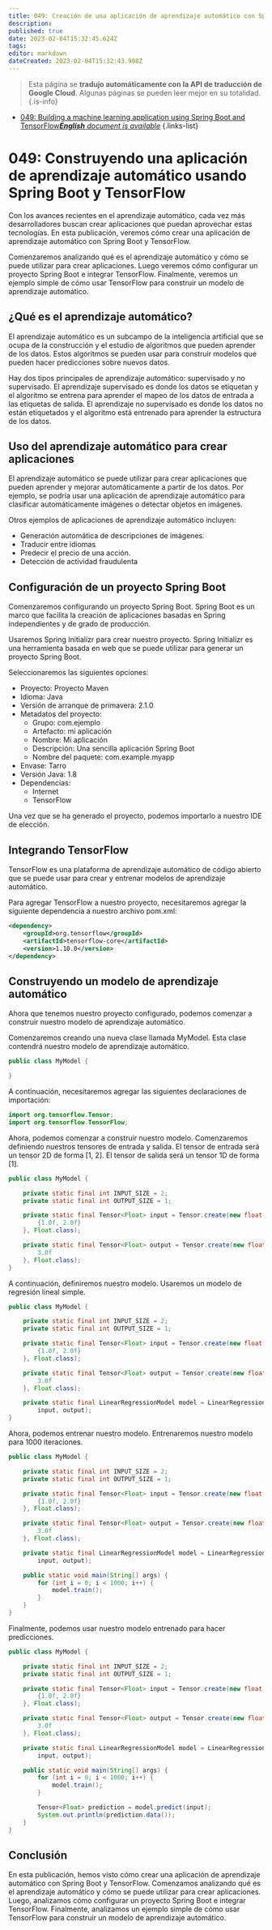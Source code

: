 ```yaml
---
title: 049: Creación de una aplicación de aprendizaje automático con Spring Boot y TensorFlow
description: 
published: true
date: 2023-02-04T15:32:45.624Z
tags: 
editor: markdown
dateCreated: 2023-02-04T15:32:43.908Z
---
```


> Esta página se **tradujo automáticamente con la API de traducción de Google Cloud**.
Algunas páginas se pueden leer mejor en su totalidad.{.is-info}



- [049: Building a machine learning application using Spring Boot and TensorFlow***English** document is available*](/en/Knowledge-base/Spring-Boot/Learning/049-building-a-machine-learning-application-using-spring-boot-and-tensorflow)
{.links-list}


# 049: Construyendo una aplicación de aprendizaje automático usando Spring Boot y TensorFlow

Con los avances recientes en el aprendizaje automático, cada vez más desarrolladores buscan crear aplicaciones que puedan aprovechar estas tecnologías. En esta publicación, veremos cómo crear una aplicación de aprendizaje automático con Spring Boot y TensorFlow.

Comenzaremos analizando qué es el aprendizaje automático y cómo se puede utilizar para crear aplicaciones. Luego veremos cómo configurar un proyecto Spring Boot e integrar TensorFlow. Finalmente, veremos un ejemplo simple de cómo usar TensorFlow para construir un modelo de aprendizaje automático.

## ¿Qué es el aprendizaje automático?

El aprendizaje automático es un subcampo de la inteligencia artificial que se ocupa de la construcción y el estudio de algoritmos que pueden aprender de los datos. Estos algoritmos se pueden usar para construir modelos que pueden hacer predicciones sobre nuevos datos.

Hay dos tipos principales de aprendizaje automático: supervisado y no supervisado. El aprendizaje supervisado es donde los datos se etiquetan y el algoritmo se entrena para aprender el mapeo de los datos de entrada a las etiquetas de salida. El aprendizaje no supervisado es donde los datos no están etiquetados y el algoritmo está entrenado para aprender la estructura de los datos.

## Uso del aprendizaje automático para crear aplicaciones

El aprendizaje automático se puede utilizar para crear aplicaciones que pueden aprender y mejorar automáticamente a partir de los datos. Por ejemplo, se podría usar una aplicación de aprendizaje automático para clasificar automáticamente imágenes o detectar objetos en imágenes.

Otros ejemplos de aplicaciones de aprendizaje automático incluyen:

- Generación automática de descripciones de imágenes.
- Traducir entre idiomas
- Predecir el precio de una acción.
- Detección de actividad fraudulenta

## Configuración de un proyecto Spring Boot

Comenzaremos configurando un proyecto Spring Boot. Spring Boot es un marco que facilita la creación de aplicaciones basadas en Spring independientes y de grado de producción.

Usaremos Spring Initializr para crear nuestro proyecto. Spring Initializr es una herramienta basada en web que se puede utilizar para generar un proyecto Spring Boot.

Seleccionaremos las siguientes opciones:

- Proyecto: Proyecto Maven
- Idioma: Java
- Versión de arranque de primavera: 2.1.0
- Metadatos del proyecto:
  - Grupo: com.ejemplo
  - Artefacto: mi aplicación
  - Nombre: Mi aplicación
  - Descripción: Una sencilla aplicación Spring Boot
  - Nombre del paquete: com.example.myapp
- Envase: Tarro
- Versión Java: 1.8
- Dependencias:
  - Internet
  - TensorFlow

Una vez que se ha generado el proyecto, podemos importarlo a nuestro IDE de elección.

## Integrando TensorFlow

TensorFlow es una plataforma de aprendizaje automático de código abierto que se puede usar para crear y entrenar modelos de aprendizaje automático.

Para agregar TensorFlow a nuestro proyecto, necesitaremos agregar la siguiente dependencia a nuestro archivo pom.xml:

```xml
<dependency>
    <groupId>org.tensorflow</groupId>
    <artifactId>tensorflow-core</artifactId>
    <version>1.10.0</version>
</dependency>
```

## Construyendo un modelo de aprendizaje automático

Ahora que tenemos nuestro proyecto configurado, podemos comenzar a construir nuestro modelo de aprendizaje automático.

Comenzaremos creando una nueva clase llamada MyModel. Esta clase contendrá nuestro modelo de aprendizaje automático.

```java
public class MyModel {

}
```

A continuación, necesitaremos agregar las siguientes declaraciones de importación:

```java
import org.tensorflow.Tensor;
import org.tensorflow.TensorFlow;
```

Ahora, podemos comenzar a construir nuestro modelo. Comenzaremos definiendo nuestros tensores de entrada y salida. El tensor de entrada será un tensor 2D de forma [1, 2]. El tensor de salida será un tensor 1D de forma [1].

```java
public class MyModel {

    private static final int INPUT_SIZE = 2;
    private static final int OUTPUT_SIZE = 1;

    private static final Tensor<Float> input = Tensor.create(new float[][] {
        {1.0f, 2.0f}
    }, Float.class);

    private static final Tensor<Float> output = Tensor.create(new float[] {
        3.0f
    }, Float.class);
}
```

A continuación, definiremos nuestro modelo. Usaremos un modelo de regresión lineal simple.

```java
public class MyModel {

    private static final int INPUT_SIZE = 2;
    private static final int OUTPUT_SIZE = 1;

    private static final Tensor<Float> input = Tensor.create(new float[][] {
        {1.0f, 2.0f}
    }, Float.class);

    private static final Tensor<Float> output = Tensor.create(new float[] {
        3.0f
    }, Float.class);

    private static final LinearRegressionModel model = LinearRegressionModel.create(
        input, output);
}
```

Ahora, podemos entrenar nuestro modelo. Entrenaremos nuestro modelo para 1000 iteraciones.

```java
public class MyModel {

    private static final int INPUT_SIZE = 2;
    private static final int OUTPUT_SIZE = 1;

    private static final Tensor<Float> input = Tensor.create(new float[][] {
        {1.0f, 2.0f}
    }, Float.class);

    private static final Tensor<Float> output = Tensor.create(new float[] {
        3.0f
    }, Float.class);

    private static final LinearRegressionModel model = LinearRegressionModel.create(
        input, output);

    public static void main(String[] args) {
        for (int i = 0; i < 1000; i++) {
            model.train();
        }
    }
}
```

Finalmente, podemos usar nuestro modelo entrenado para hacer predicciones.

```java
public class MyModel {

    private static final int INPUT_SIZE = 2;
    private static final int OUTPUT_SIZE = 1;

    private static final Tensor<Float> input = Tensor.create(new float[][] {
        {1.0f, 2.0f}
    }, Float.class);

    private static final Tensor<Float> output = Tensor.create(new float[] {
        3.0f
    }, Float.class);

    private static final LinearRegressionModel model = LinearRegressionModel.create(
        input, output);

    public static void main(String[] args) {
        for (int i = 0; i < 1000; i++) {
            model.train();
        }

        Tensor<Float> prediction = model.predict(input);
        System.out.println(prediction.data());
    }
}
```

## Conclusión

En esta publicación, hemos visto cómo crear una aplicación de aprendizaje automático con Spring Boot y TensorFlow. Comenzamos analizando qué es el aprendizaje automático y cómo se puede utilizar para crear aplicaciones. Luego, analizamos cómo configurar un proyecto Spring Boot e integrar TensorFlow. Finalmente, analizamos un ejemplo simple de cómo usar TensorFlow para construir un modelo de aprendizaje automático.